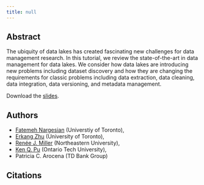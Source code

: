 ```yaml
---
title: null
---
```


Abstract
--------

The ubiquity of data lakes has created fascinating new challenges for data 
management research. In this tutorial, we review the state-of-the-art in data 
management for data lakes. We consider how data lakes are introducing new 
problems including dataset discovery and how they are changing the requirements 
for classic problems including data extraction, data cleaning, data integration, 
data versioning, and metadata management.

Download the [slides](https://github.com/RJMillerLab/data-lake-tutorial-slides/raw/master/data-lake-tutorial-slides.pdf).

Authors
-------

* [Fatemeh Nargesian](http://www.cs.toronto.edu/~fnargesian/) (Universtiy of Toronto), 
* [Erkang Zhu](http://ekzhu.com) (University of Toronto), 
* [Renée J. Miller](https://www.khoury.northeastern.edu/people/renee-miller/) (Northeastern University), 
* [Ken Q. Pu](http://kenpu.ca/) (Ontario Tech University), 
* Patricia C. Arocena (TD Bank Group)

Citations
---------
<script src="https://bibbase.org/show?bib=https%3A%2F%2Fgithub.com%2FRJMillerLab%2Fdata-lake-tutorial-slides%2Fraw%2Fmaster%2Fcitations.bib&jsonp=1"></script>
